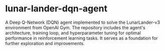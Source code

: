 # lunar-lander-dqn-agent
A Deep Q-Network (DQN) agent implemented to solve the LunarLander-v3 environment from OpenAI Gym. The repository includes the agent's architecture, training loop, and hyperparameter tuning for optimal performance in reinforcement learning tasks. It serves as a foundation for further exploration and improvements.
